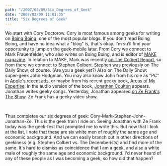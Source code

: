 ```yaml
---
path: "/2007/03/09/Six_Degrees_of_Geek" 
date: "2007/03/09 11:01:35" 
title: "Six Degrees of Geek" 
---
```

<p>We start with Cory Doctorow. Cory is most famous among geeks for writing on <a href="http://boingboing.net/">Boing Boing</a>, one of the most popular blogs. If you don't read Boing Boing, and have no idea what a "blog" is, that's okay. I'm su'll find your opportunity to jump on the geek-mobile later. From Cory we connect to Mark Frauenfelder, who also writes on Boing Boing, and is editor of <a href="http://www.makezine.com/">MAKE magazine</a>. In relation to MAKE, Mark was recently <a href="http://www.comedycentral.com/motherload/?ml_video=83321">on The Colbert Report</a>, so from there we connect to Stephen Colbert. Stephen was previously on The Daily Show, of course. (Are you a geek yet?) Also on The Daily Show: super-geek John Hodgman. You may also know John from his role as "PC" in <a href="http://www.apple.com/getamac/ads/">Apple's recent ads</a>, or maybe from his recent geeky book, <a href="http://www.amazon.com/Areas-My-Expertise-John-Hodgman/dp/0525949089">Areas of My Expertise</a>. In the audio version of the book, <a href="http://www.jonathancoulton.com/">Jonathan Coulton</a> appears. Jonathan writes geeky songs. Yesterday, Jonathan appeared <a href="http://www.zefrank.com/theshow/archives/2007/03/030808.html">on Ze Frank's The Show</a>. Ze Frank has a geeky video show.</p><br><p>Thus completes our six degrees of geek: Cory-Mark-Stephen-John-Jonathan-Ze. This is the geek train I ride on. Seeing Jonathan with Ze Frank today was the geek-fest that prompted me to write this. But now that I look at the list, I note that these are six white men of roughly the same age and economic background. And we can easily branch out in other directions of geekiness (e.g. Stephen Colbert vs. The Decemberists) and find more of the same. It's hard to dismiss as coincidence that I am a geek, and also a white male of roughly the same age and economic background. I'd never heard of any of these people as I was becoming a geek, so how did that happen?</p>